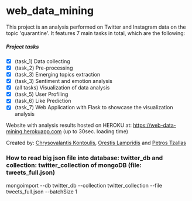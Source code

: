 # web_data_mining

This project is an analysis performed on Twitter and Instagram data on the topic 'quarantine'. It features 7 main tasks in total, which are the following:
##### Project tasks
- [x] (task_1) Data collecting
- [x] (task_2) Pre-processing
- [x] (task_3) Emerging topics extraction
- [x] (task_3) Sentiment and emotion analysis
- [x] (all tasks) Visualization of data analysis
- [x] (task_5) User Profiling
- [x] (task_6) Like Prediction
- [x] (task_7) Web Application with Flask to showcase the visualization analysis

Website with analysis results hosted on HEROKU at: https://web-data-mining.herokuapp.com (up to 30sec. loading time)

Created by: [Chrysovalantis Kontoulis](https://github.com/valantiskon), [Orestis Lampridis](https://github.com/orestislampridis) and [Petros Tzallas](https://github.com/ptzallas)

### How to read big json file into database: twitter_db and collection: twitter_collection of mongoDB (file: tweets_full.json)
mongoimport --db twitter_db --collection twitter_collection --file tweets_full.json --batchSize 1
